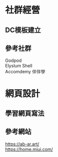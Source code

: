 # 社群經營
## DC模板建立
## 參考社群
Godpod  
Elyslum Shell    
Accomdemy 伴伴學  
# 網頁設計
## 學習網頁寫法
## 參考網站  
https://ab-ar.art/  
https://home.miui.com/  
